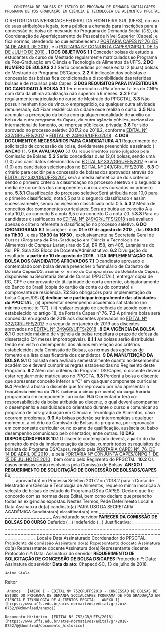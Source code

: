         CONCESSÃO DE BOLSAS DE ESTUDO DO PROGRAMA DE DEMANDA SOCIALCAPES PROGRAMA DE PÓS GRADUAÇÃO EM CIÊNCIA E TECNOLOGIA DE ALIMENTOS PPGCTAL  

 O REITOR DA UNIVERSIDADE FEDERAL DA FRONTEIRA SUL (UFFS), no uso de suas atribuições legais, torna pública a chamada para inscrições para a concessão de bolsa de mestrado do Programa de Demanda Social (DS), da Coordenação de Aperfeiçoamento de Pessoal de Nível Superior (Capes), e fixa normas, atendendo ao que estabelecem a [PORTARIA CAPES Nº 76, DE 14 DE ABRIL DE 2010](https://www.capes.gov.br/images/stories/download/legislacao/Portaria_076_RegulamentoDS.pdf)  , e a [PORTARIA Nº CONJUNTA CAPES/CNPQ 1, DE 15 DE JULHO DE 2010](http://cnpq.br/view/-/journal_content/56_INSTANCE_0oED/10157/25243)  .  **1 DOS OBJETIVOS**  **1.1** Conceder bolsas de estudo a estudantes do curso de Mestrado regularmente matriculados no Programa de Pós-Graduação em Ciência e Tecnologia de Alimentos da UFFS.  **2 DO NÚMERO DE BOLSAS**  **2.1** Serão concedidas por esse edital 2 (duas) bolsas de Mestrado do Programa DS/Capes. **2.2** A indicação dos bolsistas e concessão das bolsas fica condicionada a disponibilidade das referidas bolsas e de recursos pela Capes.  **3 DOS REQUISITOS PARA INVESTIDURA DO CANDIDATO À BOLSA**  **3.1** Ter o currículo na Plataforma Lattes do CNPq com data da última atualização não superior a 6 meses. **3.2** Estar regularmente matriculado no curso de Mestrado do PPGCTAL. **3.3** Não possuir nenhum tipo de vínculo empregatício, ou qualquer outra atividade remunerada; **3.4** Fixar residência na cidade onde realiza o curso. **3.5** Não acumular a percepção da bolsa com qualquer modalidade de auxílio ou bolsa de outro programa da Capes, de outra agência pública, nacional ou internacional de fomento, ou empresa pública ou privada; **3.6** Ter sido aprovado no processo seletivo 2017.2 ou 2018.2, conforme [EDITAL Nº 332/GR/UFFS/2017](https://www.uffs.edu.br/2017-0332)  e [EDITAL Nº 249/GR/UFFS/2018](https://www.uffs.edu.br/atos-normativos/edital/gr/2018-0249)  .  **4 DOS DOCUMENTOS NECESSÁRIOS PARA CANDIDATURA**  **4.1** Requerimento de solicitação de concessão de bolsa, devidamente preenchido e assinado ( **ANEXO I** ).  **5 DA AVALIAÇÃO**  **5.1** Os requerimentos serão julgados pela Comissão de Bolsas. **5.2** Serão concedidas duas (2,0) bolsas, sendo uma (1,0) aos candidatos selecionados no [EDITAL Nº 332/GR/UFFS/2017](https://www.uffs.edu.br/2017-0332)  e uma (1,0) aos candidatos selecionados no [EDITAL Nº 249/GR/UFFS/2018](https://www.uffs.edu.br/atos-normativos/edital/gr/2018-0249)  . **5.3** O critério para decidir pela concessão de bolsas dos aprovados através do [EDITAL Nº 332/GR/UFFS/2017](https://www.uffs.edu.br/2017-0332)  será a média aritmética de dois critérios, sendo o primeiro critério a classificação no processo seletivo e o segundo a média de conceitos dos componentes curriculares cursados no primeiro ano. **5.3.1** Classificação do processo seletivo: Será atribuída nota 10,0 para o primeiro classificado, nota 9,5 para o segundo classificado e assim sucessivamente, sendo ao vigésimo classificado nota 0,5. **5.3.2** Média de conceitos dos componentes curriculares: Será atribuída ao conceito A a nota 10,0, ao conceito B a nota 8,5 e ao conceito C a nota 7,0. **5.3.3** Para os candidatos classificados no [EDITAL Nº 249/GR/UFFS/2018](https://www.uffs.edu.br/atos-normativos/edital/gr/2018-0249)  será avaliado apenas o critério referente a classificação no processo seletivo.  **6 DO CRONOGRAMA**  **6.1** Inscrições: dias **01 e 07 de agosto de 2018** , das **08h30 às 11h30** , e das **13h30 às 16h30** , exclusivamente na Secretaria Geral de Cursos (Programa de Pós-Graduação em Ciência e Tecnologia de Alimentos) do *Campus* Laranjeiras do Sul, BR 158, km 405, Laranjeiras do Sul, PR, Sala 232 Bloco de Docente/Administrativo. **6.2** Divulgação do resultado: **a partir de 10 de agosto de 2018** .  **7 DA IMPLEMENTAÇÃO DA BOLSA DOS CANDIDATOS APROVADOS**  **7.1** O candidato aprovado e contemplado com bolsa deverá preencher o formulário de Cadastro de Bolsista Capes/DS, assinar o Termo de Compromisso de Bolsista da Capes, disponíveis na Secretaria Geral de Cursos (PPGCTAL), entregar cópia de RG, CPF e comprovante de titularidade de conta corrente, obrigatoriamente do Banco do Brasil (cópia do cartão da conta ou do contrato) e comprovante de residência. **7.2** São obrigações para implementação da bolsa Capes/DS: **(i) dedicar-se e participar integralmente das atividades do PPGCTAL** , (ii) apresentar desempenho acadêmico satisfatório (no mínimo conceito “C”), (iii) realizar estágio de docência de acordo com o estabelecido no artigo 18, da Portaria Capes nº 76. **7.3** A primeira bolsa será concedida em agosto de 2018 aos discentes aprovados no [EDITAL Nº 332/GR/UFFS/2017](https://www.uffs.edu.br/2017-0332)  e a segunda em janeiro de 2019 aos discentes aprovados no [EDITAL Nº 249/GR/UFFS/2018](https://www.uffs.edu.br/atos-normativos/edital/gr/2018-0249)  .  **8 DA VIGÊNCIA DA BOLSA**  **8.1** O período máximo de vigência da bolsa respeitará o prazo de defesa da dissertação (24 meses improrrogáveis). **8.1.1** As bolsas serão distribuídas tendo em vista o desempenho dos alunos em relação aos critérios estabelecidos pela Comissão de Bolsas, as normas das agências de fomento e a lista classificatória dos candidatos.  **9 DA MANUTENÇÃO DA BOLSA**  **9.1** O bolsista será avaliado semestralmente quanto ao desempenho acadêmico e deverá cumprir as regras estabelecidas no Regimento deste Programa. **9.2** Além dos critérios do Programa DS/Capes, o discente deverá estar regularmente matriculado no PPGCTA. **9.3** Perderá a bolsa o discente que apresentar conceito inferior a “C” em qualquer componente curricular. **9.4** Perderá a bolsa o discente que for reprovado por não apresentar a frequência mínima de 75% (setenta e cinco por cento) da carga horária programada em componente curricular. **9.5** O orientador terá co-responsabilidade da bolsa atribuída ao discente, o qual deverá acompanhar o desempenho e assiduidade do orientado durante o curso e comunicar ao programa de pós-graduação em Ciência e Tecnologia de Alimentos, caso ocorram problemas. **9.6** As bolsas poderão ser interrompidas a qualquer momento, a critério da Comissão de Bolsas do programa, por reprovação em componente curricular ou no exame de qualificação, ausência ou baixo desempenho comunicado pelo orientador, entre outras.  **10 DAS DISPOSIÇÕES FINAIS**  **10.1** O discente contemplado deverá, a partir do dia primeiro do mês da implementação da bolsa, cumprir todos os requisitos de bolsista do Programa DS/Capes, regido pela [PORTARIA CAPES Nº. 76, DE 14 DE ABRIL DE 2010](https://www.capes.gov.br/images/stories/download/legislacao/Portaria_076_RegulamentoDS.pdf)  , e pela [PORTARIA Nº CONJUNTA CAPES/CNPQ 1, DE 15 DE JULHO DE 2010](http://cnpq.br/view/-/journal_content/56_INSTANCE_0oED/10157/25243)  , bem como pelo Regimento do PPGCTAL. **10.2** Os casos omissos serão resolvidos pela Comissão de Bolsas.   **ANEXO I**   **REQUERIMENTO DE SOLICITAÇÃO DE CONCESSÃO DE BOLSADS/CAPES**   Eu, \_ \_ \_ \_ \_ \_ \_ \_ \_ \_ \_ \_ \_ \_ \_ \_ \_ \_ \_ \_ \_ \_ \_ \_ \_ \_ \_ \_ \_ \_ \_ \_ \_ \_ \_ \_ \_ \_ \_ \_ \_ \_ \_ \_ \_ \_ \_ \_ \_, aprovado(a) no Processo Seletivo 2017.2 ou 2018.2 para o Curso de Mestrado em Ciência e Tecnologia de Alimentos, requeiro minha inscrição à seleção de bolsas de estudo do Programa DS da CAPES. Declaro que li e concordo com as normas deste Edital, bem como declaro que preencho todas as exigências expostas. Nestes Termos, Pede Deferimento Local e Data   Assinatura do(a) candidato(a)   PARA USO DA SECRETARIA ACADÊMICA Candidato(a) classificado(a) em: \_ \_ \_ \_ \_ \_ \_ \_ \_ \_ \_ \_ \_ \_ \_ \_ \_ \_ \_ \_ \_ \_ \_ \_ \_ \_ \_ \_ \_ \_ \_ \_ \_ \_   Assinaturado servidor  **PARECER DA COMISSÃO DE BOLSAS DO CURSO**  Deferido (\_\_) Indeferido (\_\_) Justificativa: \_ \_ \_ \_ \_ \_ \_ \_ \_ \_ \_ \_ \_ \_ \_ \_ \_ \_ \_ \_ \_ \_ \_ \_ \_ \_ \_ \_ \_ \_ \_ \_ \_ \_ \_ \_ \_ \_ \_ \_ \_ \_ \_ \_ \_ \_ \_ \_ \_ \_ \_ \_ \_ \_ \_ \_ \_ \_ \_ \_ \_ \_ \_ \_ \_ \_ \_ \_ \_ \_ \_ \_ \_ \_ \_ \_ \_ \_ \_ \_ \_ \_ \_ \_ \_ \_ \_ \_ \_ \_ \_ \_ \_ \_ \_ \_ \_ \_ \_ \_ \_ \_ \_ \_ \_ \_ \_ \_ \_ \_ \_ \_ \_ \_ \_ \_ \_   Local e Data   Assinaturado Coordenador do PPGCTAL - Presidente da comissão   Assinatura do(a) Representante docente   Assinatura do(a) Representante docente   Assinatura do(a) Representante discente     Protocolo n.º:   Data:       Assinatura do servidor     **REQUERIMENTO DE SOLICITAÇÃO DE CONCESSÃO DE BOLSA DS/CAPES**      Protocolo n.º:   Data:       Assinatura do servidor          **Data do ato:** Chapecó-SC, 13 de julho de 2018.   
 

    Jaime Giolo   
 Reitor 

     Anexos   [ANEXO I - EDITAL Nº 752GRUFFS2018 - CONCESSÃO DE BOLSAS DE ESTUDO DO PROGRAMA DE DEMANDA SOCIALCAPES PROGRAMA DE PÓS GRADUAÇÃO EM CIÊNCIA E TECNOLOGIA DE ALIMENTOS PPGCTAL - ANEXO I](https://www.uffs.edu.br/atos-normativos/edital/gr/2018-0752/@@download/anexo1)  

    Documento Histórico  [EDITAL Nº 752/GR/UFFS/2018](https://www.uffs.edu.br/atos-normativos/edital/gr/2018-0752/@@download/documento_historico)     
      